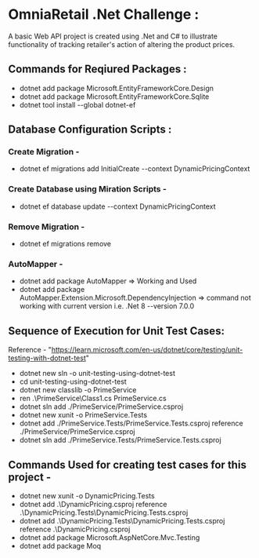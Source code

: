 # OmniaRetail .Net Challenge :

A basic Web API project is created using .Net and C# to illustrate functionality of tracking retailer's action of altering the product prices.

## Commands for Reqiured Packages :

- dotnet add package Microsoft.EntityFrameworkCore.Design
- dotnet add package Microsoft.EntityFrameworkCore.Sqlite
- dotnet tool install --global dotnet-ef

## Database Configuration Scripts :

### Create Migration -
- dotnet ef migrations add InitialCreate --context DynamicPricingContext

### Create Database using Miration Scripts -
- dotnet ef database update --context DynamicPricingContext

### Remove Migration -
- dotnet ef migrations remove

### AutoMapper -
- dotnet add package AutoMapper => Working and Used
- dotnet add package AutoMapper.Extension.Microsoft.DependencyInjection => command not working with current version i.e. .Net 8
--version 7.0.0

## Sequence of Execution for Unit Test Cases:

Reference - "https://learn.microsoft.com/en-us/dotnet/core/testing/unit-testing-with-dotnet-test"

- dotnet new sln -o unit-testing-using-dotnet-test
- cd unit-testing-using-dotnet-test
- dotnet new classlib -o PrimeService
- ren .\PrimeService\Class1.cs PrimeService.cs
- dotnet sln add ./PrimeService/PrimeService.csproj
- dotnet new xunit -o PrimeService.Tests
- dotnet add ./PrimeService.Tests/PrimeService.Tests.csproj reference ./PrimeService/PrimeService.csproj
- dotnet sln add ./PrimeService.Tests/PrimeService.Tests.csproj

## Commands Used for creating test cases for this project -

- dotnet new xunit -o DynamicPricing.Tests
- dotnet add .\DynamicPricing.csproj reference .\DynamicPricing.Tests\DynamicPricing.Tests.csproj
- dotnet add .\DynamicPricing.Tests\DynamicPricing.Tests.csproj reference .\DynamicPricing.csproj
- dotnet add package Microsoft.AspNetCore.Mvc.Testing
- dotnet add package Moq
